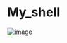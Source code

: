 # My_shell
![image](https://github.com/user-attachments/assets/04aa417b-8938-4080-85a4-fb5ed567883e)
